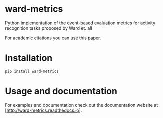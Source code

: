 # ward-metrics
Python implementation of the event-based evaluation metrics for activity recognition tasks proposed by Ward et. all 

For academic citations you can use this [paper](http://dl.acm.org/citation.cfm?id=1889687).

# Installation
```
pip install ward-metrics
```

# Usage and documentation
For examples and documentation check out the documentation website at [http://ward-metrics.readthedocs.io].